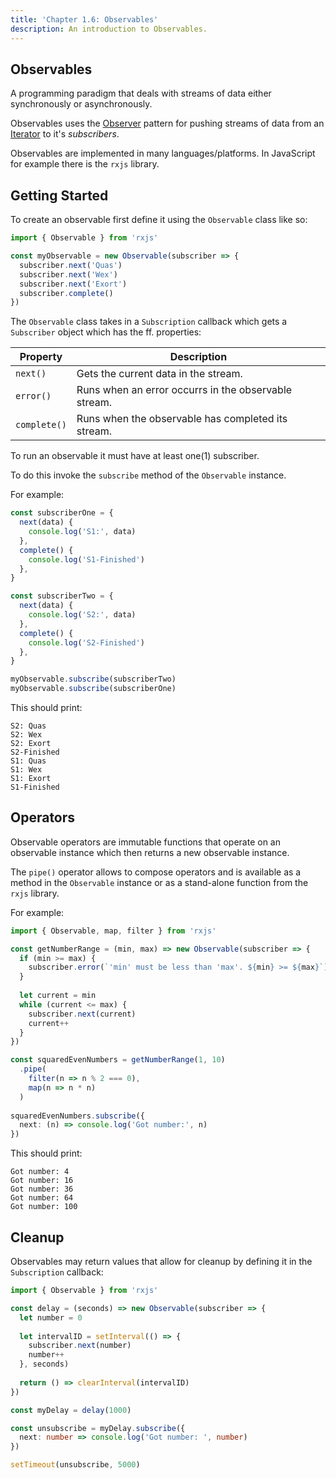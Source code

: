 ```yaml
---
title: 'Chapter 1.6: Observables'
description: An introduction to Observables.
---
```


## Observables

A programming paradigm that deals with streams of data either 
synchronously or asynchronously.

Observables uses the [Observer](https://en.wikipedia.org/wiki/Observer_pattern) pattern for pushing streams 
of data from an [Iterator](https://en.wikipedia.org/wiki/Iterator) to it's _subscribers_.

Observables are implemented in many languages/platforms. 
In JavaScript for example there is the `rxjs` library.

## Getting Started

To create an observable first define it using the `Observable` 
class like so:

```ts
import { Observable } from 'rxjs'

const myObservable = new Observable(subscriber => {
  subscriber.next('Quas')
  subscriber.next('Wex')
  subscriber.next('Exort')
  subscriber.complete()
})
```

The `Observable` class takes in a `Subscription` callback which gets 
a `Subscriber` object which has the ff. properties:

| Property     | Description                                          |
|--------------|------------------------------------------------------|
| `next()`     | Gets the current data in the stream.                 |
| `error()`    | Runs when an error occurrs in the observable stream. |
| `complete()` | Runs when the observable has completed its stream.   |

To run an observable it must have at least one(1) subscriber. 

To do this invoke the `subscribe` method of the `Observable` instance.

For example:

```ts
const subscriberOne = {
  next(data) {
    console.log('S1:', data)
  },
  complete() {
    console.log('S1-Finished')
  },
}

const subscriberTwo = {
  next(data) {
    console.log('S2:', data)
  },
  complete() {
    console.log('S2-Finished')
  },
}

myObservable.subscribe(subscriberTwo)
myObservable.subscribe(subscriberOne)
```

This should print:

```shell
S2: Quas
S2: Wex
S2: Exort
S2-Finished
S1: Quas
S1: Wex
S1: Exort
S1-Finished
```

## Operators

Observable operators are immutable functions that operate 
on an observable instance which then returns a new observable 
instance.

The `pipe()` operator allows to compose operators and is available 
as a method in the `Observable` instance or as a stand-alone function 
from the `rxjs` library.

For example:

```ts
import { Observable, map, filter } from 'rxjs'

const getNumberRange = (min, max) => new Observable(subscriber => {
  if (min >= max) {
    subscriber.error(`'min' must be less than 'max'. ${min} >= ${max}`)
  }
  
  let current = min
  while (current <= max) {
    subscriber.next(current)
    current++
  }
})

const squaredEvenNumbers = getNumberRange(1, 10)
  .pipe(
    filter(n => n % 2 === 0),
    map(n => n * n)
  )
  
squaredEvenNumbers.subscribe({
  next: (n) => console.log('Got number:', n)
})
```

This should print:

```shell
Got number: 4
Got number: 16
Got number: 36
Got number: 64
Got number: 100
```

## Cleanup

Observables may return values that allow for cleanup by 
defining it in the `Subscription` callback:

```ts
import { Observable } from 'rxjs'

const delay = (seconds) => new Observable(subscriber => {
  let number = 0
  
  let intervalID = setInterval(() => {
    subscriber.next(number)
    number++
  }, seconds)
  
  return () => clearInterval(intervalID)
})

const myDelay = delay(1000)

const unsubscribe = myDelay.subscribe({
  next: number => console.log('Got number: ', number)
})

setTimeout(unsubscribe, 5000)
```
